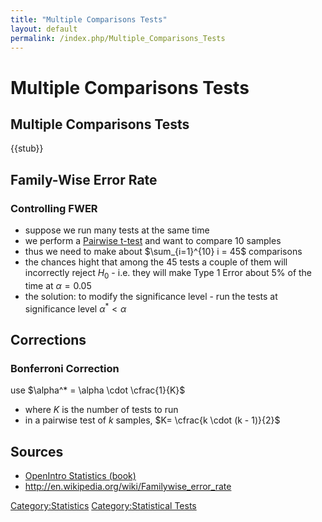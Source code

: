 ```yaml
---
title: "Multiple Comparisons Tests"
layout: default
permalink: /index.php/Multiple_Comparisons_Tests
---
```


# Multiple Comparisons Tests

## Multiple Comparisons Tests

{{stub}}


## Family-Wise Error Rate
### Controlling FWER
- suppose we run many tests at the same time 
- we perform a [Pairwise t-test](Pairwise_t-test) and want to compare 10 samples
- thus we need to make about $\sum_{i=1}^{10} i = 45$ comparisons
- the chances hight that among the 45 tests a couple of them will incorrectly reject $H_0$ - i.e. they will make Type 1 Error about 5% of the time at $\alpha = 0.05%$
- the solution: to modify the significance level - run the tests at significance level $\alpha^* < \alpha$


## Corrections
### Bonferroni Correction
use $\alpha^* = \alpha \cdot \cfrac{1}{K}$
- where $K$ is the number of tests to run 
- in a pairwise test of $k$ samples,  $K= \cfrac{k \cdot (k - 1)}{2}$



## Sources
- [OpenIntro Statistics (book)](OpenIntro_Statistics_(book))
- http://en.wikipedia.org/wiki/Familywise_error_rate


[Category:Statistics](Category_Statistics)
[Category:Statistical Tests](Category_Statistical_Tests)
